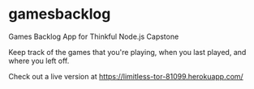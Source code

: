 # gamesbacklog
Games Backlog App for Thinkful Node.js Capstone

Keep track of the games that you're playing, when you last played, and where you left off.

Check out a live version at https://limitless-tor-81099.herokuapp.com/
